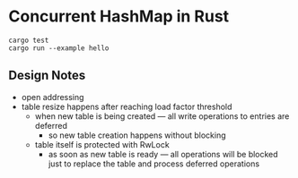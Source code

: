 # Concurrent HashMap in Rust

```
cargo test
cargo run --example hello
```

## Design Notes
- open addressing
- table resize happens after reaching load factor threshold
    - when new table is being created — all write operations to entries are deferred
        - so new table creation happens without blocking
    - table itself is protected with RwLock
        - as soon as new table is ready — all operations will be blocked just to replace the table and process deferred operations
